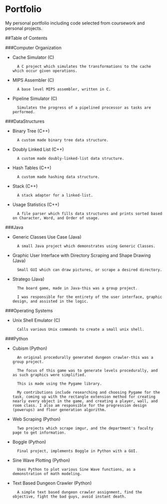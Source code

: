 # Portfolio
My personal portfolio including code selected from coursework and personal projects.

##Table of Contents

###Computer Organization
* Cache Simulator (C)

		A C project which simulates the transformations to the cache which occur given operations.

* MIPS Assembler (C)

		A base level MIPS assembler, written in C.

* Pipeline Simulator (C)

		Simulates the progress of a pipelined processor as tasks are performed.

###DataStructures
* Binary Tree (C++)

		A custom made binary tree data structure.
		
* Doubly Linked List (C++)

		A custom made doubly-linked-list data structure.
		
* Hash Tables (C++)

		A custom made hashing data structure.
		
* Stack (C++)

		A stack adapter for a linked-list.
		
* Usage Statistics (C++)

		A file parser which fills data structures and prints sorted based on Character, Word, and Order of usage.

###Java
* Generic Classes Use Case (Java)
		
		A small Java project which demonstrates using Generic Classes.
		
* Graphic User Interface with Directory Scraping and Shape Drawing (Java)

		Small GUI which can draw pictures, or scrape a desired directory.
		
* Stratego (Java)

		The board game, made in Java-this was a group project. 
		
		I was responsible for the entirety of the user interface, graphic design, and assisted in the logic.

###Operating Systems
* Unix Shell Emulator (C)

		Calls various Unix commands to create a small unix shell.

###Python
* Cubism (Python)

		An original procedurally generated dungeon crawler-this was a group project. 
		
		The focus of this game was to generate levels procedurally, and as such graphics were simplified. 
		
		This is made using the Pygame library. 
		
		My contributions include researching and choosing Pygame for the task, coming up with the rectangle extension method for creating nearly every object in the game, and creating a player, wall, and room class. I also am responsible for the progression design (powerups) and floor generation algorithm.
		
* Web Scraping (Python)

		Two projects which scrape imgur, and the department's faculty page to get information.
		
* Boggle (Python)

		Final project, implements Boggle in Python with a GUI.
		
* Sine Wave Plotting (Python)

		Uses Python to plot various Sine Wave functions, as a demonstration of math modeling.
		
* Text Based Dungeon Crawler (Python)

		A simple text based dungeon crawler assignment, find the objective, fight the bad guys, avoid instant death.

